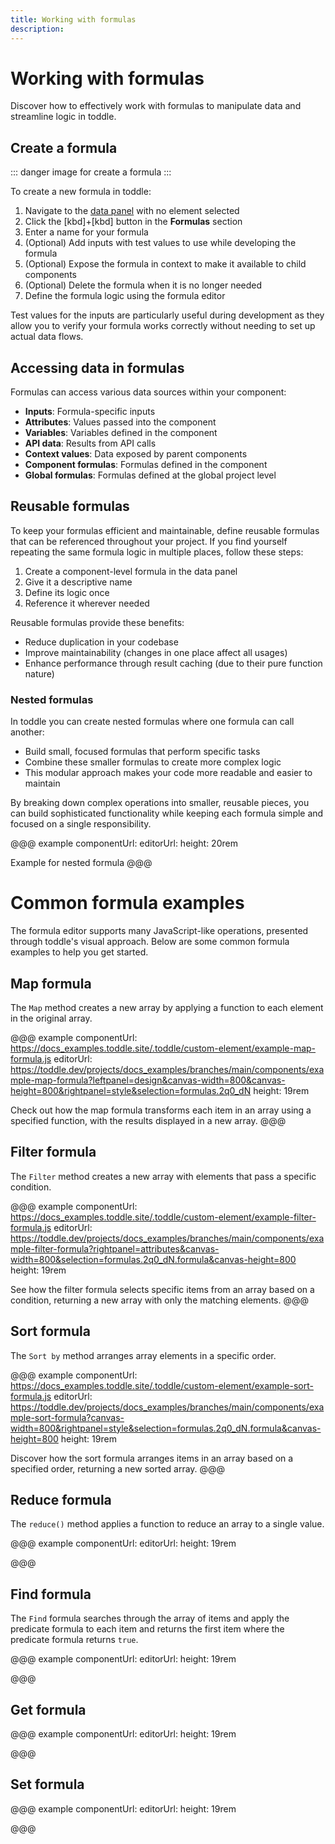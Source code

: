 ```yaml
---
title: Working with formulas
description:
---
```


# Working with formulas
Discover how to effectively work with formulas to manipulate data and streamline logic in toddle.

## Create a formula 
::: danger
image for create a formula
:::

To create a new formula in toddle:
1. Navigate to the [data panel](/the-editor/data-panel) with no element selected
2. Click the [kbd]+[kbd] button in the **Formulas** section
3. Enter a name for your formula
4. (Optional) Add inputs with test values to use while developing the formula
5. (Optional) Expose the formula in context to make it available to child components
6. (Optional) Delete the formula when it is no longer needed
7. Define the formula logic using the formula editor

Test values for the inputs are particularly useful during development as they allow you to verify your formula works correctly without needing to set up actual data flows.

## Accessing data in formulas
Formulas can access various data sources within your component:
- **Inputs**: Formula-specific inputs
- **Attributes**: Values passed into the component
- **Variables**: Variables defined in the component
- **API data**: Results from API calls
- **Context values**: Data exposed by parent components
- **Component formulas**: Formulas defined in the component
- **Global formulas**: Formulas defined at the global project level

## Reusable formulas
To keep your formulas efficient and maintainable, define reusable formulas that can be referenced throughout your project. If you find yourself repeating the same formula logic in multiple places, follow these steps:
1. Create a component-level formula in the data panel
2. Give it a descriptive name
3. Define its logic once
4. Reference it wherever needed

Reusable formulas provide these benefits:
- Reduce duplication in your codebase
- Improve maintainability (changes in one place affect all usages)
- Enhance performance through result caching (due to their pure function nature)

### Nested formulas
In toddle you can create nested formulas where one formula can call another:
- Build small, focused formulas that perform specific tasks
- Combine these smaller formulas to create more complex logic
- This modular approach makes your code more readable and easier to maintain

By breaking down complex operations into smaller, reusable pieces, you can build sophisticated functionality while keeping each formula simple and focused on a single responsibility.

@@@ example
componentUrl: 
editorUrl: 
height: 20rem

Example for nested formula
@@@

# Common formula examples
The formula editor supports many JavaScript-like operations, presented through toddle's visual approach. Below are some common formula examples to help you get started.

## Map formula
The `Map` method creates a new array by applying a function to each element in the original array.

@@@ example
componentUrl: https://docs_examples.toddle.site/.toddle/custom-element/example-map-formula.js
editorUrl: https://toddle.dev/projects/docs_examples/branches/main/components/example-map-formula?leftpanel=design&canvas-width=800&canvas-height=800&rightpanel=style&selection=formulas.2q0_dN
height: 19rem

Check out how the map formula transforms each item in an array using a specified function, with the results displayed in a new array.
@@@

## Filter formula
The `Filter` method creates a new array with elements that pass a specific condition.

@@@ example
componentUrl: https://docs_examples.toddle.site/.toddle/custom-element/example-filter-formula.js
editorUrl: https://toddle.dev/projects/docs_examples/branches/main/components/example-filter-formula?rightpanel=attributes&canvas-width=800&selection=formulas.2q0_dN.formula&canvas-height=800
height: 19rem

See how the filter formula selects specific items from an array based on a condition, returning a new array with only the matching elements.
@@@

## Sort formula
The `Sort by` method arranges array elements in a specific order.

@@@ example
componentUrl: https://docs_examples.toddle.site/.toddle/custom-element/example-sort-formula.js
editorUrl: https://toddle.dev/projects/docs_examples/branches/main/components/example-sort-formula?canvas-width=800&rightpanel=style&selection=formulas.2q0_dN.formula&canvas-height=800
height: 19rem

Discover how the sort formula arranges items in an array based on a specified order, returning a new sorted array.
@@@

## Reduce formula
The `reduce()` method applies a function to reduce an array to a single value.

@@@ example
componentUrl: 
editorUrl: 
height: 19rem


@@@

## Find formula
The `Find` formula searches through the array of items and apply the predicate formula to each item and returns the first item where the predicate formula returns `true`.

@@@ example
componentUrl: 
editorUrl: 
height: 19rem


@@@

## Get formula

@@@ example
componentUrl: 
editorUrl: 
height: 19rem


@@@

## Set formula

@@@ example
componentUrl: 
editorUrl: 
height: 19rem


@@@

